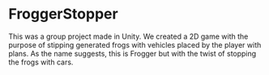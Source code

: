 # FroggerStopper

This was a group project made in Unity. We created a 2D game with the purpose of stipping generated frogs with vehicles placed by the player with plans. As the name suggests, this is Frogger but with the twist of stopping the frogs with cars. 
